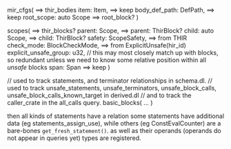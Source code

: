 mir_cfgs( ==> thir_bodies
    item: Item, ==> keep
    body_def_path: DefPath, ==> keep 
    root_scope: auto Scope ==> root_block?
)

scopes( ==> thir_blocks?
    parent: Scope, ==> parent: ThirBlock?
    child: auto Scope, ==> child: ThirBlock?
    safety: ScopeSafety, ==> from THIR
    check_mode: BlockCheckMode, ==> from ExplicitUnsafe(hir_id)
    explicit_unsafe_group: u32, // this may most closely match up with blocks, so redundant unless we need to know some relative position within all _unsafe_ blocks
    span: Span ==> keep
)


// used to track statements, and terminator relationships in schema.dl.
// used to track unsafe_statements, unsafe_terminators, unsafe_block_calls, unsafe_block_calls_known_target in derived.dl
// and to track the caller_crate in the all_calls query.
basic_blocks(
...
)

then all kinds of statements have a relation
some statements have additional data (eg statements_assign_use), while others (eg ConstEvalCounter) are a bare-bones `get_fresh_statement()`.
as well as their operands (operands do not appear in queries yet)
types are registered.



